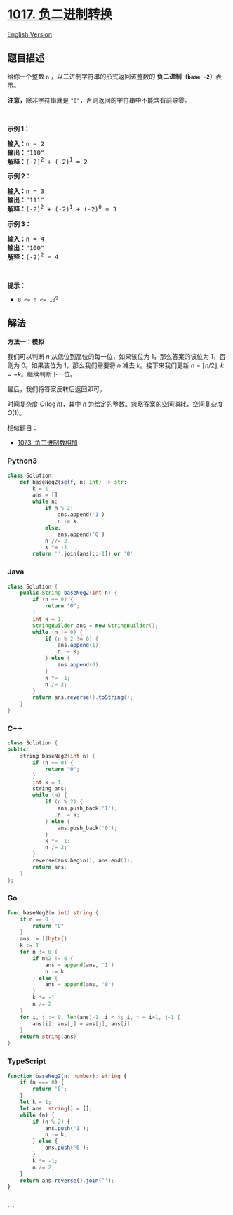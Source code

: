 # [1017. 负二进制转换](https://leetcode.cn/problems/convert-to-base-2)

[English Version](/solution/1000-1099/1017.Convert%20to%20Base%20-2/README_EN.md)

## 题目描述

<!-- 这里写题目描述 -->

<p>给你一个整数 <code>n</code> ，以二进制字符串的形式返回该整数的 <strong>负二进制（<code>base -2</code>）</strong>表示。</p>

<p><strong>注意，</strong>除非字符串就是&nbsp;<code>"0"</code>，否则返回的字符串中不能含有前导零。</p>

<p>&nbsp;</p>

<p><strong>示例 1：</strong></p>

<pre>
<strong>输入：</strong>n = 2
<strong>输出：</strong>"110"
<strong>解释：</strong>(-2)<sup>2</sup> + (-2)<sup>1</sup> = 2
</pre>

<p><strong>示例 2：</strong></p>

<pre>
<strong>输入：</strong>n = 3
<strong>输出：</strong>"111"
<strong>解释：</strong>(-2)<sup>2</sup> + (-2)<sup>1</sup> + (-2)<sup>0</sup> = 3
</pre>

<p><strong>示例 3：</strong></p>

<pre>
<strong>输入：</strong>n = 4
<strong>输出：</strong>"100"
<strong>解释：</strong>(-2)<sup>2</sup> = 4
</pre>

<p>&nbsp;</p>

<p><strong>提示：</strong></p>

<ul>
	<li><code>0 &lt;= n &lt;= 10<sup>9</sup></code></li>
</ul>

## 解法

<!-- 这里可写通用的实现逻辑 -->

**方法一：模拟**

我们可以判断 $n$ 从低位到高位的每一位，如果该位为 $1$，那么答案的该位为 $1$，否则为 $0$。如果该位为 $1$，那么我们需要将 $n$ 减去 $k$。接下来我们更新 $n = \lfloor n / 2 \rfloor$, $k = -k$。继续判断下一位。

最后，我们将答案反转后返回即可。

时间复杂度 $O(\log n)$，其中 $n$ 为给定的整数。忽略答案的空间消耗，空间复杂度 $O(1)$。

相似题目：

-   [1073. 负二进制数相加](/solution/1000-1099/1073.Adding%20Two%20Negabinary%20Numbers/README.md)

<!-- tabs:start -->

### **Python3**

<!-- 这里可写当前语言的特殊实现逻辑 -->

```python
class Solution:
    def baseNeg2(self, n: int) -> str:
        k = 1
        ans = []
        while n:
            if n % 2:
                ans.append('1')
                n -= k
            else:
                ans.append('0')
            n //= 2
            k *= -1
        return ''.join(ans[::-1]) or '0'
```

### **Java**

<!-- 这里可写当前语言的特殊实现逻辑 -->

```java
class Solution {
    public String baseNeg2(int n) {
        if (n == 0) {
            return "0";
        }
        int k = 1;
        StringBuilder ans = new StringBuilder();
        while (n != 0) {
            if (n % 2 != 0) {
                ans.append(1);
                n -= k;
            } else {
                ans.append(0);
            }
            k *= -1;
            n /= 2;
        }
        return ans.reverse().toString();
    }
}
```

### **C++**

```cpp
class Solution {
public:
    string baseNeg2(int n) {
        if (n == 0) {
            return "0";
        }
        int k = 1;
        string ans;
        while (n) {
            if (n % 2) {
                ans.push_back('1');
                n -= k;
            } else {
                ans.push_back('0');
            }
            k *= -1;
            n /= 2;
        }
        reverse(ans.begin(), ans.end());
        return ans;
    }
};
```

### **Go**

```go
func baseNeg2(n int) string {
	if n == 0 {
		return "0"
	}
	ans := []byte{}
	k := 1
	for n != 0 {
		if n%2 != 0 {
			ans = append(ans, '1')
			n -= k
		} else {
			ans = append(ans, '0')
		}
		k *= -1
		n /= 2
	}
	for i, j := 0, len(ans)-1; i < j; i, j = i+1, j-1 {
		ans[i], ans[j] = ans[j], ans[i]
	}
	return string(ans)
}
```

### **TypeScript**

```ts
function baseNeg2(n: number): string {
    if (n === 0) {
        return '0';
    }
    let k = 1;
    let ans: string[] = [];
    while (n) {
        if (n % 2) {
            ans.push('1');
            n -= k;
        } else {
            ans.push('0');
        }
        k *= -1;
        n /= 2;
    }
    return ans.reverse().join('');
}
```

### **...**

```

```

<!-- tabs:end -->
